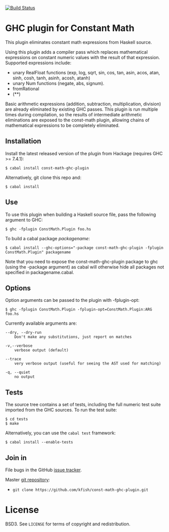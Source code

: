 [![Build Status](https://secure.travis-ci.org/kfish/const-math-ghc-plugin.png?branch=master)](http://travis-ci.org/kfish/const-math-ghc-plugin)

GHC plugin for Constant Math
============================

This plugin eliminates constant math expressions from Haskell source.

Using this plugin adds a compiler pass which replaces mathematical
expressions on constant numeric values with the result of that
expression. Supported expressions include:

* unary RealFloat functions (exp, log, sqrt, sin, cos, tan,
  asin, acos, atan, sinh, cosh, tanh, asinh, acosh, atanh)
* unary Num functions (negate, abs, signum).
* fromRational
* (**)

Basic arithmetic expressions (addition, subtraction, multiplication,
division) are already eliminated by existing GHC passes. This plugin
is run multiple times during compilation, so the results of intermediate
arithmetic eliminations are exposed to the const-math plugin, allowing
chains of mathematical expressions to be completely eliminated.

Installation
------------

Install the latest released version of the plugin from Hackage
(requires GHC >= 7.4.1):

    $ cabal install const-math-ghc-plugin

Alternatively, git clone this repo and:

    $ cabal install

Use
---

To use this plugin when building a Haskell source file, pass the following
argument to GHC:

    $ ghc -fplugin ConstMath.Plugin foo.hs

To build a cabal package _packagename_:

    $ cabal install --ghc-options="-package const-math-ghc-plugin -fplugin ConstMath.Plugin" packagename

Note that you need to expose the const-math-ghc-plugin package to ghc
(using the -package argument) as cabal will otherwise hide all packages
not specified in packagename.cabal.

Options
-------

Option arguments can be passed to the plugin with -fplugin-opt:

    $ ghc -fplugin ConstMath.Plugin -fplugin-opt=ConstMath.Plugin:ARG foo.hs

Currently available arguments are:

    --dry, --dry-run
        Don't make any substitutions, just report on matches

    -v,--verbose
        verbose output (default)

    --trace
        very verbose output (useful for seeing the AST used for matching)

    -q, --quiet
        no output

Tests
-----

The source tree contains a set of tests, including the full numeric test
suite imported from the GHC sources. To run the test suite:

    $ cd tests
    $ make

Alternatively, you can use the `cabal test` framework:

    $ cabal install --enable-tests

Join in
-------

File bugs in the GitHub [issue tracker][].

Master [git repository][gh]:

* `git clone https://github.com/kfish/const-math-ghc-plugin.git`

# License

BSD3. See `LICENSE` for terms of copyright and redistribution.

[issue tracker]: http://github.com/kfish/const-math-ghc-plugin/issues
[gh]: http://github.com/kfish/const-math-ghc-plugin
